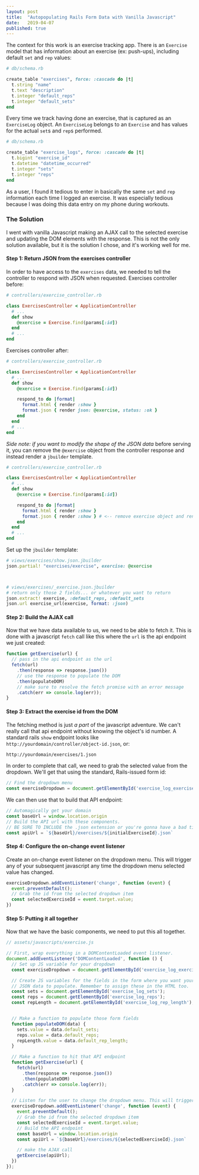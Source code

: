 ```yaml
---
layout: post
title:  "Autopopulating Rails Form Data with Vanilla Javascript"
date:   2019-04-07
published: true
---
```

The context for this work is an exercise tracking app. There is an `Exercise` model that has information about an exercise (ex: push-ups), including default `set` and `rep` values:

```ruby
# db/schema.rb

create_table "exercises", force: :cascade do |t|
  t.string "name"
  t.text "description"
  t.integer "default_reps"
  t.integer "default_sets"
end
```

Every time we track having done an exercise, that is captured as an `ExerciseLog` object. An `ExerciseLog` belongs to an `Exercise` and has values for the actual `set`s and `rep`s performed.

```ruby
# db/schema.rb

create_table "exercise_logs", force: :cascade do |t|
  t.bigint "exercise_id"
  t.datetime "datetime_occurred"
  t.integer "sets"
  t.integer "reps"
end
```

As a user, I found it tedious to enter in basically the same `set` and `rep` information each time I logged an exercise. It was especially tedious because I was doing this data entry on my phone during workouts.

### The Solution
I went with vanilla Javascript making an AJAX call to the selected exercise and updating the DOM elements with the response. This is not the only solution available, but it is the solution I chose, and it's working well for me.

#### Step 1: Return JSON from the exercises controller
In order to have access to the `exercises` data, we needed to tell the controller to respond with JSON when requested. Exercises controller before:
```ruby
# controllers/exercise_controller.rb

class ExercisesController < ApplicationController
  # ...
  def show
    @exercise = Exercise.find(params[:id])
  end
  # ...
end
```

Exercises controller after:
```ruby
# controllers/exercise_controller.rb

class ExercisesController < ApplicationController
  # ...
  def show
    @exercise = Exercise.find(params[:id])

    respond_to do |format|
      format.html { render :show }
      format.json { render json: @exercise, status: :ok }
    end
  end
  # ...
end
```

*Side note:* _if you want to modify the shape of the JSON data_ before serving it, you can remove the `@exercise` object from the controller response and instead render a `jbuilder` template.
```ruby
# controllers/exercise_controller.rb

class ExercisesController < ApplicationController
  # ...
  def show
    @exercise = Exercise.find(params[:id])

    respond_to do |format|
      format.html { render :show }
      format.json { render :show } # <-- remove exercise object and render partial
    end
  end
  # ...
end
```

Set up the `jbuilder` template:
```ruby
# views/exercises/show.json.jbuilder
json.partial! "exercises/exercise", exercise: @exercise



# views/exercises/_exercise.json.jbuilder
# return only those 2 fields... or whatever you want to return
json.extract! exercise, :default_reps, :default_sets
json.url exercise_url(exercise, format: :json)
```

#### Step 2: Build the AJAX call
Now that we have data available to us, we need to be able to fetch it. This is done with a javascript `fetch` call like this where the `url` is the api endpoint we just created:

```javascript
function getExercise(url) {
  // pass in the api endpoint as the url
  fetch(url)
    .then(response => response.json())
    // use the response to populate the DOM
    .then(populateDOM)
    // make sure to resolve the fetch promise with an error message
    .catch(err => console.log(err));
}
```

#### Step 3: Extract the exercise id from the DOM

The fetching method is just _a part_ of the javascript adventure. We can't really call that api endpoint without knowing the object's id number. A standard rails `show` endpoint looks like `http://yourdomain/controller/object-id.json`, or:

```bash
http://yourdomain/exercises/1.json
```

In order to complete that call, we need to grab the selected value from the dropdown. We'll get that using the standard, Rails-issued form id:

```javascript
// Find the dropdown menu
const exerciseDropdown = document.getElementById('exercise_log_exercise_id');
```

We can then use that to build that API endpoint:
```javascript
// Automagically get your domain
const baseUrl = window.location.origin
// Build the API url with these components.
// BE SURE TO INCLUDE the .json extension or you're gonna have a bad time.
const apiUrl = `${baseUrl}/exercises/${initialExerciseId}.json`
```



#### Step 4: Configure the on-change event listener
Create an on-change event listener on the dropdown menu. This will trigger any of your subsequent javascript any time the dropdown menu selected value has changed.

```javascript
exerciseDropdown.addEventListener('change', function (event) {
  event.preventDefault();
  // Grab the id from the selected dropdown item
  const selectedExerciseId = event.target.value;
})
```

#### Step 5: Putting it all together

Now that we have the basic components, we need to put this all together.

```javascript
// assets/javascripts/exercise.js

// First, wrap everything in a DOMContentLoaded event listener.
document.addEventListener('DOMContentLoaded', function () {
  // Set up JS variable for your dropdown
  const exerciseDropdown = document.getElementById('exercise_log_exercise_id');

  // Create JS variables for the fields in the form where you want your new
  // JSON data to populate. Remember to assign these in the HTML too.
  const sets = document.getElementById('exercise_log_sets');
  const reps = document.getElementById('exercise_log_reps');
  const repLength = document.getElementById('exercise_log_rep_length');


  // Make a function to populate those form fields
  function populateDOM(data) {
    sets.value = data.default_sets;
    reps.value = data.default_reps;
    repLength.value = data.default_rep_length;
  }

  // Make a function to hit that API endpoint
  function getExercise(url) {
    fetch(url)
      .then(response => response.json())
      .then(populateDOM)
      .catch(err => console.log(err));
  }

  // Listen for the user to change the dropdown menu. This will trigger all of our JS to happen.
  exerciseDropdown.addEventListener('change', function (event) {
    event.preventDefault();
    // Grab the id from the selected dropdown item
    const selectedExerciseId = event.target.value;
    // Build the API endpoint
    const baseUrl = window.location.origin
    const apiUrl = `${baseUrl}/exercises/${selectedExerciseId}.json`

    // make the AJAX call
    getExercise(apiUrl);
  })
});
```
